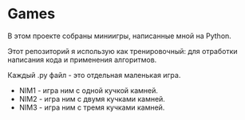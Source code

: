 # Games

<p>В этом проекте собраны миниигры, написанные мной на Python.</p>
<p>Этот репозиторий я использую как тренировочный: для отработки написания кода и применения алгоритмов.</p>
<p>Каждый .py файл - это отдельная маленькая игра.</p>
<ul>
  <li>NIM1 - игра ним с одной кучкой камней.</li>
  <li>NIM2 - игра ним с двумя кучками камней.</li>
  <li>NIM3 - игра ним с тремя кучками камней.</li>
</ul>
